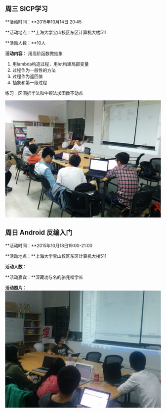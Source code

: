 周三 SICP学习
---
**活动时间：**2015年10月14日 20:45

**活动地点：**上海大学宝山校区东区计算机大楼511

**活动人数：**10人

**活动内容：**
用高阶函数做抽象

1. 用lambda构造过程，用let构建局部变量
2. 过程作为一般性的方法
3. 过程作为返回值
4. 抽象和第一级过程

练习：区间折半法和牛顿法求函数不动点

![2015-Autumn-W7-SICP](./img/w7-sicp.jpg)

周日 Android 反编入门
---
**活动时间：**2015年10月18日19:00-21:00

**活动地点：**上海大学宝山校区东区计算机大楼511

**活动人数：**

**活动嘉宾：**深藏功与名的骆兆楷学长

**活动照片：**
![2015-Autumn-W7-Android反编译](./img/w7-android-decompile.jpg)
